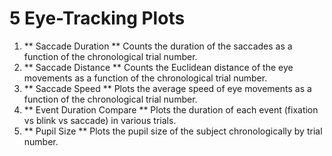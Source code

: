 # 5 Eye-Tracking Plots

1. ** Saccade Duration **
Counts the duration of the saccades as a function of the chronological trial number.
2. ** Saccade Distance **
Counts the Euclidean distance of the eye movements as a function of the chronological trial number.
3. ** Saccade Speed **
Plots the average speed of eye movements as a function of the chronological trial number.
4. ** Event Duration Compare **
Plots the duration of each event (fixation vs blink vs saccade) in various trials.
5. ** Pupil Size **
Plots the pupil size of the subject chronologically by trial number.
